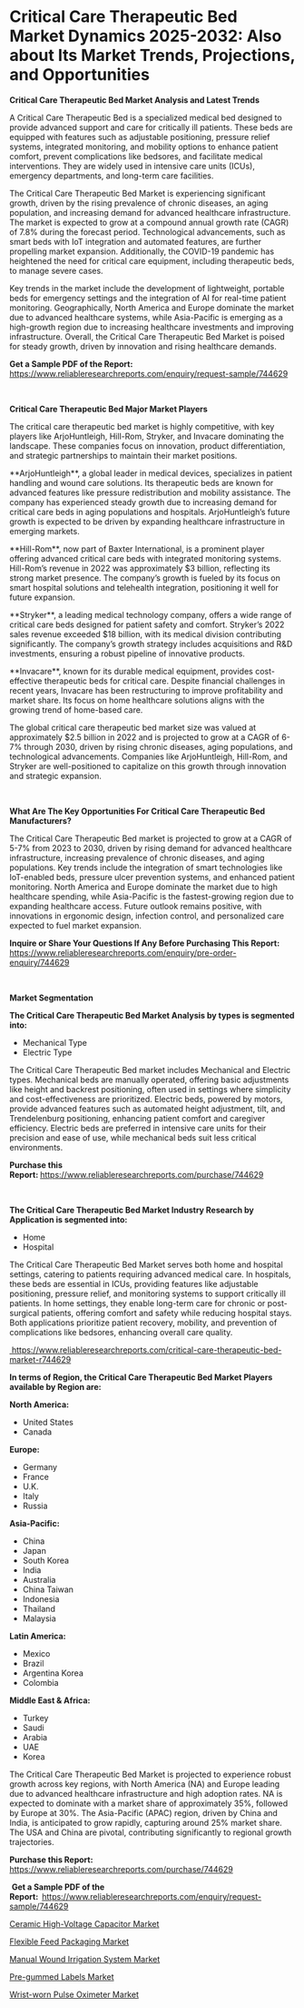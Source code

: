 <p><h1>Critical Care Therapeutic Bed Market Dynamics 2025-2032: Also about Its Market Trends, Projections, and Opportunities</h1></p><p><strong>Critical Care Therapeutic Bed Market Analysis and Latest Trends</strong></p>
<p><p>A Critical Care Therapeutic Bed is a specialized medical bed designed to provide advanced support and care for critically ill patients. These beds are equipped with features such as adjustable positioning, pressure relief systems, integrated monitoring, and mobility options to enhance patient comfort, prevent complications like bedsores, and facilitate medical interventions. They are widely used in intensive care units (ICUs), emergency departments, and long-term care facilities.</p><p>The Critical Care Therapeutic Bed Market is experiencing significant growth, driven by the rising prevalence of chronic diseases, an aging population, and increasing demand for advanced healthcare infrastructure. The market is expected to grow at a compound annual growth rate (CAGR) of 7.8% during the forecast period. Technological advancements, such as smart beds with IoT integration and automated features, are further propelling market expansion. Additionally, the COVID-19 pandemic has heightened the need for critical care equipment, including therapeutic beds, to manage severe cases.</p><p>Key trends in the market include the development of lightweight, portable beds for emergency settings and the integration of AI for real-time patient monitoring. Geographically, North America and Europe dominate the market due to advanced healthcare systems, while Asia-Pacific is emerging as a high-growth region due to increasing healthcare investments and improving infrastructure. Overall, the Critical Care Therapeutic Bed Market is poised for steady growth, driven by innovation and rising healthcare demands.</p></p>
<p><strong>Get a Sample PDF of the Report:&nbsp;</strong> <a href="https://www.reliableresearchreports.com/enquiry/request-sample/744629?utm_campaign=24&utm_medium=2&utm_source=Github&utm_content=ia&utm_term=20012025&utm_id=critical-care-therapeutic-bed">https://www.reliableresearchreports.com/enquiry/request-sample/744629</a></p>
<p>&nbsp;</p>
<p><strong>Critical Care Therapeutic Bed Major Market Players</strong></p>
<p><p>The critical care therapeutic bed market is highly competitive, with key players like ArjoHuntleigh, Hill-Rom, Stryker, and Invacare dominating the landscape. These companies focus on innovation, product differentiation, and strategic partnerships to maintain their market positions.</p><p>**ArjoHuntleigh**, a global leader in medical devices, specializes in patient handling and wound care solutions. Its therapeutic beds are known for advanced features like pressure redistribution and mobility assistance. The company has experienced steady growth due to increasing demand for critical care beds in aging populations and hospitals. ArjoHuntleigh’s future growth is expected to be driven by expanding healthcare infrastructure in emerging markets.</p><p>**Hill-Rom**, now part of Baxter International, is a prominent player offering advanced critical care beds with integrated monitoring systems. Hill-Rom’s revenue in 2022 was approximately $3 billion, reflecting its strong market presence. The company’s growth is fueled by its focus on smart hospital solutions and telehealth integration, positioning it well for future expansion.</p><p>**Stryker**, a leading medical technology company, offers a wide range of critical care beds designed for patient safety and comfort. Stryker’s 2022 sales revenue exceeded $18 billion, with its medical division contributing significantly. The company’s growth strategy includes acquisitions and R&D investments, ensuring a robust pipeline of innovative products.</p><p>**Invacare**, known for its durable medical equipment, provides cost-effective therapeutic beds for critical care. Despite financial challenges in recent years, Invacare has been restructuring to improve profitability and market share. Its focus on home healthcare solutions aligns with the growing trend of home-based care.</p><p>The global critical care therapeutic bed market size was valued at approximately $2.5 billion in 2022 and is projected to grow at a CAGR of 6-7% through 2030, driven by rising chronic diseases, aging populations, and technological advancements. Companies like ArjoHuntleigh, Hill-Rom, and Stryker are well-positioned to capitalize on this growth through innovation and strategic expansion.</p></p>
<p>&nbsp;</p>
<p><strong>What Are The Key Opportunities For Critical Care Therapeutic Bed Manufacturers?</strong></p>
<p><p>The Critical Care Therapeutic Bed market is projected to grow at a CAGR of 5-7% from 2023 to 2030, driven by rising demand for advanced healthcare infrastructure, increasing prevalence of chronic diseases, and aging populations. Key trends include the integration of smart technologies like IoT-enabled beds, pressure ulcer prevention systems, and enhanced patient monitoring. North America and Europe dominate the market due to high healthcare spending, while Asia-Pacific is the fastest-growing region due to expanding healthcare access. Future outlook remains positive, with innovations in ergonomic design, infection control, and personalized care expected to fuel market expansion.</p></p>
<p><strong>Inquire or Share Your Questions If Any Before Purchasing This Report:</strong> <a href="https://www.reliableresearchreports.com/enquiry/pre-order-enquiry/744629?utm_campaign=24&utm_medium=2&utm_source=Github&utm_content=ia&utm_term=20012025&utm_id=critical-care-therapeutic-bed">https://www.reliableresearchreports.com/enquiry/pre-order-enquiry/744629</a></p>
<p>&nbsp;</p>
<p><strong>Market Segmentation</strong></p>
<p><strong>The Critical Care Therapeutic Bed Market Analysis by types is segmented into:</strong></p>
<p><ul><li>Mechanical Type</li><li>Electric Type</li></ul></p>
<p><p>The Critical Care Therapeutic Bed market includes Mechanical and Electric types. Mechanical beds are manually operated, offering basic adjustments like height and backrest positioning, often used in settings where simplicity and cost-effectiveness are prioritized. Electric beds, powered by motors, provide advanced features such as automated height adjustment, tilt, and Trendelenburg positioning, enhancing patient comfort and caregiver efficiency. Electric beds are preferred in intensive care units for their precision and ease of use, while mechanical beds suit less critical environments.</p></p>
<p><strong>Purchase this Report:&nbsp;</strong><a href="https://www.reliableresearchreports.com/purchase/744629?utm_campaign=24&utm_medium=2&utm_source=Github&utm_content=ia&utm_term=20012025&utm_id=critical-care-therapeutic-bed">https://www.reliableresearchreports.com/purchase/744629</a></p>
<p>&nbsp;</p>
<p><strong>The Critical Care Therapeutic Bed Market Industry Research by Application is segmented into:</strong></p>
<p><ul><li>Home</li><li>Hospital</li></ul></p>
<p><p>The Critical Care Therapeutic Bed Market serves both home and hospital settings, catering to patients requiring advanced medical care. In hospitals, these beds are essential in ICUs, providing features like adjustable positioning, pressure relief, and monitoring systems to support critically ill patients. In home settings, they enable long-term care for chronic or post-surgical patients, offering comfort and safety while reducing hospital stays. Both applications prioritize patient recovery, mobility, and prevention of complications like bedsores, enhancing overall care quality.</p></p>
<p><a href="https://www.reliableresearchreports.com/critical-care-therapeutic-bed-market-r744629?utm_campaign=24&utm_medium=2&utm_source=Github&utm_content=ia&utm_term=20012025&utm_id=critical-care-therapeutic-bed">&nbsp;https://www.reliableresearchreports.com/critical-care-therapeutic-bed-market-r744629</a></p>
<p><strong>In terms of Region, the Critical Care Therapeutic Bed Market Players available by Region are:</strong></p>
<p>
    <p> <strong> North America: </strong>
        <ul>
            <li>United States</li>
            <li>Canada</li>
        </ul>
        </p> 
    <p> <strong> Europe: </strong>
        <ul>
            <li>Germany</li>
            <li>France</li>
            <li>U.K.</li>
            <li>Italy</li>
            <li>Russia</li>
        </ul>
        </p> 
    <p> <strong> Asia-Pacific: </strong>
        <ul>
            <li>China</li>
            <li>Japan</li>
            <li>South Korea</li>
            <li>India</li>
            <li>Australia</li>
            <li>China Taiwan</li>
            <li>Indonesia</li>
            <li>Thailand</li>
            <li>Malaysia</li>
        </ul>
        </p> 
    <p> <strong> Latin America: </strong>
        <ul>
            <li>Mexico</li>
            <li>Brazil</li>
            <li>Argentina Korea</li>
            <li>Colombia</li>
        </ul>
        </p> 
    <p> <strong> Middle East & Africa: </strong>
        <ul>
            <li>Turkey</li>
            <li>Saudi</li>
            <li>Arabia</li>
            <li>UAE</li>
            <li>Korea</li>
        </ul>
    </p>
    </p>
<p><p>The Critical Care Therapeutic Bed Market is projected to experience robust growth across key regions, with North America (NA) and Europe leading due to advanced healthcare infrastructure and high adoption rates. NA is expected to dominate with a market share of approximately 35%, followed by Europe at 30%. The Asia-Pacific (APAC) region, driven by China and India, is anticipated to grow rapidly, capturing around 25% market share. The USA and China are pivotal, contributing significantly to regional growth trajectories.</p></p>
<p><strong>Purchase this Report: </strong><a href="https://www.reliableresearchreports.com/purchase/744629?utm_campaign=24&utm_medium=2&utm_source=Github&utm_content=ia&utm_term=20012025&utm_id=critical-care-therapeutic-bed">https://www.reliableresearchreports.com/purchase/744629</a></p>
<p>&nbsp;<strong>Get a Sample PDF of the Report:&nbsp;&nbsp;</strong><a href="https://www.reliableresearchreports.com/enquiry/request-sample/744629?utm_campaign=24&utm_medium=2&utm_source=Github&utm_content=ia&utm_term=20012025&utm_id=critical-care-therapeutic-bed">https://www.reliableresearchreports.com/enquiry/request-sample/744629</a></p>
<p><strong></strong></p>
<p><p><a href="https://github.com/elizabethdagraca/Market-Research-Report-List-5/blob/main/ceramic-high-voltage-capacitor-market.md?utm_campaign=24&utm_medium=2&utm_source=Github&utm_content=ia&utm_term=20012025&utm_id=critical-care-therapeutic-bed">Ceramic High-Voltage Capacitor Market</a></p><p><a href="https://github.com/klindsey95/Market-Research-Report-List-1/blob/main/flexible-feed-packaging-market.md?utm_campaign=24&utm_medium=2&utm_source=Github&utm_content=ia&utm_term=20012025&utm_id=critical-care-therapeutic-bed">Flexible Feed Packaging Market</a></p><p><a href="https://github.com/delindacallegari68/Market-Research-Report-List-1/blob/main/manual-wound-irrigation-system-market.md?utm_campaign=24&utm_medium=2&utm_source=Github&utm_content=ia&utm_term=20012025&utm_id=critical-care-therapeutic-bed">Manual Wound Irrigation System Market</a></p><p><a href="https://github.com/steidmindy199393/Market-Research-Report-List-1/blob/main/pre-gummed-labels-market.md?utm_campaign=24&utm_medium=2&utm_source=Github&utm_content=ia&utm_term=20012025&utm_id=critical-care-therapeutic-bed">Pre-gummed Labels Market</a></p><p><a href="https://github.com/santosh758595/Market-Research-Report-List-6/blob/main/wrist-worn-pulse-oximeter-market.md?utm_campaign=24&utm_medium=2&utm_source=Github&utm_content=ia&utm_term=20012025&utm_id=critical-care-therapeutic-bed">Wrist-worn Pulse Oximeter Market</a></p></p>